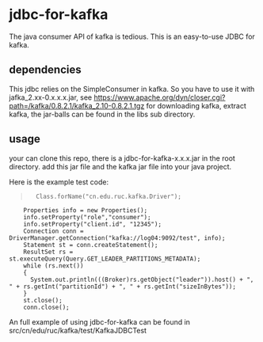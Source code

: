 # jdbc-for-kafka
The java consumer API of kafka is tedious. This is an easy-to-use JDBC for kafka. 

## dependencies
This jdbc relies on the SimpleConsumer in kafka.
So you have to use it with jafka_2.xx-0.x.x.x.jar, see https://www.apache.org/dyn/closer.cgi?path=/kafka/0.8.2.1/kafka_2.10-0.8.2.1.tgz
for downloading kafka, extract kafka, the jar-balls can be found in the libs sub directory.

## usage
your can clone this repo, there is a jdbc-for-kafka-x.x.x.jar in the root directory. add this jar file and the kafka jar file into your java project.

Here is the example test code:
>       Class.forName("cn.edu.ruc.kafka.Driver");
        Properties info = new Properties();
        info.setProperty("role","consumer");
        info.setProperty("client.id", "12345");
        Connection conn = DriverManager.getConnection("kafka://log04:9092/test", info);
        Statement st = conn.createStatement();
        ResultSet rs = st.executeQuery(Query.GET_LEADER_PARTITIONS_METADATA);
        while (rs.next())
        {
          System.out.println(((Broker)rs.getObject("leader")).host() + ", " + rs.getInt("partitionId") + ", " + rs.getInt("sizeInBytes"));
        }
        st.close();
        conn.close();
        
An full example of using jdbc-for-kafka can be found in src/cn/edu/ruc/kafka/test/KafkaJDBCTest

